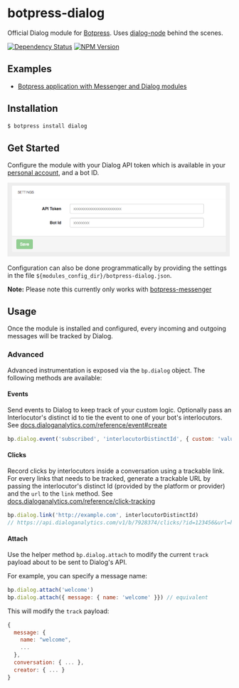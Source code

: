 # botpress-dialog

Official Dialog module for [Botpress](http://github.com/botpress/botpress). Uses [dialog-node](https://github.com/dialoganalytics/dialog-node) behind the scenes.

[![Dependency Status](https://gemnasium.com/badges/github.com/dialoganalytics/botpress-dialog.svg)](https://gemnasium.com/github.com/dialoganalytics/botpress-dialog)
[![NPM Version](http://img.shields.io/npm/v/botpress-dialog.svg)](https://www.npmjs.org/package/botpress-dialog)

## Examples

- [Botpress application with Messenger and Dialog modules](https://github.com/dialoganalytics/botpress-example)

## Installation

```bash
$ botpress install dialog
```

## Get Started

Configure the module with your Dialog API token which is available in your [personal account](http://app.dialoganalytics.com/users/edit), and a bot ID.

<img alt='Configuration' src='/assets/configuration-screenshot.png' width='500px;' />

Configuration can also be done programmatically by providing the settings in the file `${modules_config_dir}/botpress-dialog.json`.

**Note:** Please note this currently only works with [botpress-messenger](https://github.com/botpress/botpress-messenger)

## Usage

Once the module is installed and configured, every incoming and outgoing messages will be tracked by Dialog.

### Advanced

Advanced instrumentation is exposed via the `bp.dialog` object. The following methods are available:

#### Events

Send events to Dialog to keep track of your custom logic. Optionally pass an Interlocutor's distinct id to tie the event to one of your bot's interlocutors. See [docs.dialoganalytics.com/reference/event#create](https://docs.dialoganalytics.com/reference/event#create)

```js
bp.dialog.event('subscribed', 'interlocutorDistinctId', { custom: 'value' })
```

#### Clicks

Record clicks by interlocutors inside a conversation using a trackable link. For every links that needs to be tracked, generate a trackable URL by passing the interlocutor's distinct Id (provided by the platform or provider) and the `url` to the `link` method. See [docs.dialoganalytics.com/reference/click-tracking](https://docs.dialoganalytics.com/reference/click-tracking/)

```js
bp.dialog.link('http://example.com', interlocutorDistinctId)
// https://api.dialoganalytics.com/v1/b/7928374/clicks/?id=123456&url=http%3A%2F%2Fexample.com
```

#### Attach

Use the helper method `bp.dialog.attach` to modify the current `track` payload about to be sent to Dialog's API.

For example, you can specify a message name:

```js
bp.dialog.attach('welcome')
bp.dialog.attach({ message: { name: 'welcome' }}) // equivalent
```

This will modify the `track` payload:

```js
{
  message: {
    name: "welcome",
    ...
  },
  conversation: { ... },
  creator: { ... }
}
```

